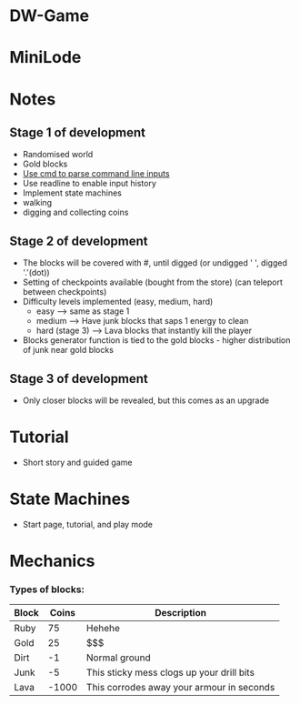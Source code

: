 # DW-Game



# MiniLode


# Notes


## Stage 1 of development
  - Randomised world
  - Gold blocks
  - [Use cmd to parse command line inputs](https://wiki.python.org/moin/CmdModule)
  - Use readline to enable input history
  - Implement state machines
  - walking
  - digging and collecting coins

## Stage 2 of development
  - The blocks will be covered with #, until digged (or undigged ' ', digged '.'(dot))
  - Setting of checkpoints available (bought from the store) (can teleport between checkpoints)
  - Difficulty levels implemented (easy, medium, hard)
    - easy --> same as stage 1
    - medium --> Have junk blocks that saps 1 energy to clean
    - hard (stage 3) --> Lava blocks that instantly kill the player
  - Blocks generator function is tied to the gold blocks - higher distribution of junk near gold blocks

## Stage 3 of development
  - Only closer blocks will be revealed, but this comes as an upgrade

# Tutorial
  - Short story and guided game

# State Machines

  - Start page, tutorial, and play mode
  
  
# Mechanics

### Types of blocks:
| Block | Coins | Description |
| --- | --- | --- |
| Ruby | 75 | Hehehe |
| Gold | 25 | $$$ |
| Dirt | -1 | Normal ground |
| Junk | -5 | This sticky mess clogs up your drill bits |
| Lava | -1000 | This corrodes away your armour in seconds |
